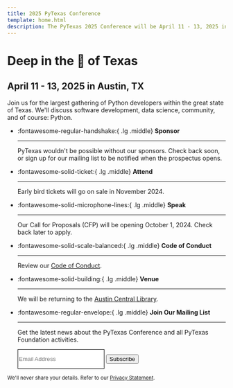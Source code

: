 ```yaml
---
title: 2025 PyTexas Conference
template: home.html
description: The PyTexas 2025 Conference will be April 11 - 13, 2025 in Austin, Texas. We hope to see y'all there!
---
```


# Deep in the 💛 of Texas
## April 11 - 13, 2025 in Austin, TX

Join us for the largest gathering of Python developers within the great state of Texas. We'll discuss software development, data science, community, and of course: Python.

<div class="grid cards" markdown>

-   :fontawesome-regular-handshake:{ .lg .middle} __Sponsor__

    ---

    PyTexas wouldn't be possible without our sponsors. Check back soon, or sign up for our mailing list to be notified when the prospectus opens. <!--Check out our [Prospectus](https://drive.google.com/file/d/1q1txXEPwDC79wNBa8x7SkQsbnjviCfAj/view) and sponsor PyTexas today.-->

-   :fontawesome-solid-ticket:{ .lg .middle} __Attend__

    ---

    Early bird tickets will go on sale in November 2024.

<!--    Early bird tickets for PyTexas 2025 are now on sale!

    [:octicons-arrow-right-24: Purchase Tickets](https://pretix.eu/pytexas/2025/) -->

-   :fontawesome-solid-microphone-lines:{ .lg .middle} __Speak__

    ---

    Our Call for Proposals (CFP) <!--(https://pretalx.com/pytexas-2025/)--> will be opening October 1, 2024. Check back later to apply.

-   :fontawesome-solid-scale-balanced:{ .lg .middle} __Code of Conduct__

    ---

    Review our [Code of Conduct](about/#code-of-conduct).

-   :fontawesome-solid-building:{ .lg .middle} __Venue__

    ---

    We will be returning to the [Austin Central Library](attend/#venue).

-   :fontawesome-regular-envelope:{ .lg .middle} __Join Our Mailing List__

    ---

    Get the latest news about the PyTexas Conference and all PyTexas Foundation activities.
    <form role="form" action="//pytexas.us11.list-manage.com/subscribe/post?u=93d4ab771d0c2e4facc053add&amp;id=fa6aa40a2e" method="post" data-form-email novalidate>
    <div class="form-row">
        <input type="email" class="form-control" placeholder="Email Address" aria-label="Email Address" name="EMAIL" required style="border: 1px solid black; width: 200px; height: 45px;">
        <button type="submit" class="md-button email-button--primary " data-loading-text="Sending">Subscribe</button>
    </div>
</form>
<small class="text-muted form-text">
    We'll never share your details. Refer to our <a href="privacy">Privacy Statement</a>.
</small>

</div>
